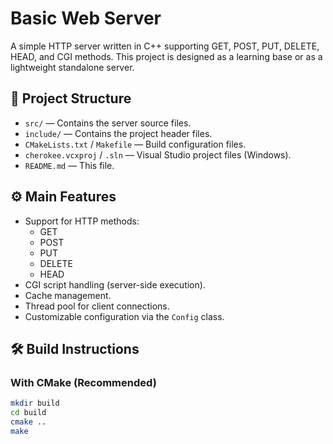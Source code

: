 # Basic Web Server

A simple HTTP server written in C++ supporting GET, POST, PUT, DELETE, HEAD, and CGI methods. This project is designed as a learning base or as a lightweight standalone server.

## 📁 Project Structure

- `src/` — Contains the server source files.
- `include/` — Contains the project header files.
- `CMakeLists.txt` / `Makefile` — Build configuration files.
- `cherokee.vcxproj` / `.sln` — Visual Studio project files (Windows).
- `README.md` — This file.

## ⚙️ Main Features

- Support for HTTP methods:
  - GET
  - POST
  - PUT
  - DELETE
  - HEAD
- CGI script handling (server-side execution).
- Cache management.
- Thread pool for client connections.
- Customizable configuration via the `Config` class.

## 🛠️ Build Instructions

### With CMake (Recommended)

```bash
mkdir build
cd build
cmake ..
make
```
